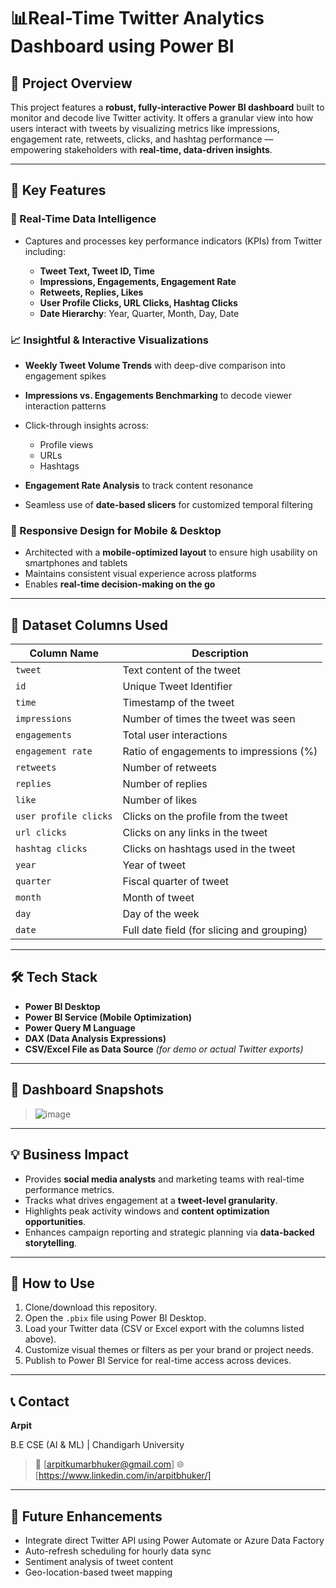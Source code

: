 # 📊Real-Time Twitter Analytics Dashboard using Power BI

## 🚀 Project Overview

This project features a **robust, fully-interactive Power BI dashboard** built to monitor and decode live Twitter activity. It offers a granular view into how users interact with tweets by visualizing metrics like impressions, engagement rate, retweets, clicks, and hashtag performance — empowering stakeholders with **real-time, data-driven insights**.

---

## 📌 Key Features

### 🧠 Real-Time Data Intelligence

* Captures and processes key performance indicators (KPIs) from Twitter including:

  * **Tweet Text, Tweet ID, Time**
  * **Impressions, Engagements, Engagement Rate**
  * **Retweets, Replies, Likes**
  * **User Profile Clicks, URL Clicks, Hashtag Clicks**
  * **Date Hierarchy**: Year, Quarter, Month, Day, Date

### 📈 Insightful & Interactive Visualizations

* **Weekly Tweet Volume Trends** with deep-dive comparison into engagement spikes
* **Impressions vs. Engagements Benchmarking** to decode viewer interaction patterns
* Click-through insights across:

  * Profile views
  * URLs
  * Hashtags
* **Engagement Rate Analysis** to track content resonance
* Seamless use of **date-based slicers** for customized temporal filtering

### 📱 Responsive Design for Mobile & Desktop

* Architected with a **mobile-optimized layout** to ensure high usability on smartphones and tablets
* Maintains consistent visual experience across platforms
* Enables **real-time decision-making on the go**

---

## 🧾 Dataset Columns Used

| Column Name           | Description                                |
| --------------------- | ------------------------------------------ |
| `tweet`               | Text content of the tweet                  |
| `id`                  | Unique Tweet Identifier                    |
| `time`                | Timestamp of the tweet                     |
| `impressions`         | Number of times the tweet was seen         |
| `engagements`         | Total user interactions                    |
| `engagement rate`     | Ratio of engagements to impressions (%)    |
| `retweets`            | Number of retweets                         |
| `replies`             | Number of replies                          |
| `like`                | Number of likes                            |
| `user profile clicks` | Clicks on the profile from the tweet       |
| `url clicks`          | Clicks on any links in the tweet           |
| `hashtag clicks`      | Clicks on hashtags used in the tweet       |
| `year`                | Year of tweet                              |
| `quarter`             | Fiscal quarter of tweet                    |
| `month`               | Month of tweet                             |
| `day`                 | Day of the week                            |
| `date`                | Full date field (for slicing and grouping) |

---

## 🛠️ Tech Stack

* **Power BI Desktop**
* **Power BI Service (Mobile Optimization)**
* **Power Query M Language**
* **DAX (Data Analysis Expressions)**
* **CSV/Excel File as Data Source** *(for demo or actual Twitter exports)*

---

## 📸 Dashboard Snapshots

> ![image](https://github.com/user-attachments/assets/741be154-3f92-403f-b9eb-aabafce013db)


---

## 💡 Business Impact

* Provides **social media analysts** and marketing teams with real-time performance metrics.
* Tracks what drives engagement at a **tweet-level granularity**.
* Highlights peak activity windows and **content optimization opportunities**.
* Enhances campaign reporting and strategic planning via **data-backed storytelling**.

---

## 📂 How to Use

1. Clone/download this repository.
2. Open the `.pbix` file using Power BI Desktop.
3. Load your Twitter data (CSV or Excel export with the columns listed above).
4. Customize visual themes or filters as per your brand or project needs.
5. Publish to Power BI Service for real-time access across devices.

---

## 📞 Contact

**Arpit**

B.E CSE (AI & ML) | Chandigarh University
> 📧 \[arpitkumarbhuker@gmail.com]
> 🌐 \[https://www.linkedin.com/in/arpitbhuker/]

---

## 📌 Future Enhancements

* Integrate direct Twitter API using Power Automate or Azure Data Factory
* Auto-refresh scheduling for hourly data sync
* Sentiment analysis of tweet content
* Geo-location-based tweet mapping


